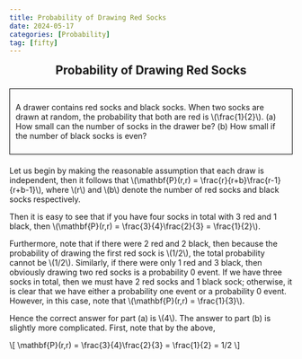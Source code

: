 ```yaml
---
title: Probability of Drawing Red Socks
date: 2024-05-17
categories: [Probability]
tag: [fifty]
---
```


<head>
  <meta charset="UTF-8">
  <title>Probability of Drawing Red Socks</title>
  <style>
    .boxed {
      border: 1px solid black;
      padding: 10px;
      margin-bottom: 20px;
    }
    .centered-heading {
      text-align: center;
      font-weight: bold;
      font-size: 1.5em;
      margin-bottom: 20px;
    }
  </style>
  <script type="text/javascript" async
    src="https://cdnjs.cloudflare.com/ajax/libs/mathjax/2.7.5/latest.js?config=TeX-MML-AM_CHTML">
  </script>
</head>
<body>
  <div class="centered-heading">Probability of Drawing Red Socks</div>
  <div class="boxed">
    <p>A drawer contains red socks and black socks. When two socks are drawn at random, the probability that both are red is \(\frac{1}{2}\). (a) How small can the number of socks in the drawer be? (b) How small if the number of black socks is even?</p>
  </div>
  <p>Let us begin by making the reasonable assumption that each draw is independent, then it follows that 
    \(\mathbf{P}(r,r) = \frac{r}{r+b}\frac{r-1}{r+b-1}\), where \(r\) and \(b\) denote the number of red socks and black socks respectively.
  </p>
  <p>Then it is easy to see that if you have four socks in total with 3 red and 1 black, then 
    \(\mathbf{P}(r,r) = \frac{3}{4}\frac{2}{3} = \frac{1}{2}\).
  </p>
  <p>Furthermore, note that if there were 2 red and 2 black, then because the probability of drawing the first red sock is \(1/2\), the total probability cannot be \(1/2\). Similarly, if there were only 1 red and 3 black, then obviously drawing two red socks is a probability 0 event. If we have three socks in total, then we must have 2 red socks and 1 black sock; otherwise, it is clear that we have either a probability one event or a probability 0 event. However, in this case, note that 
    \(\mathbf{P}(r,r) = \frac{1}{3}\).
  </p>
  <p>Hence the correct answer for part (a) is \(4\). The answer to part (b) is slightly more complicated. First, note that by the above,</p>
  <p>
    \[
    \mathbf{P}(r,r) = \frac{3}{4}\frac{2}{3} = \frac{1}{2} = 1/2
    \]
  </p>
</body>


